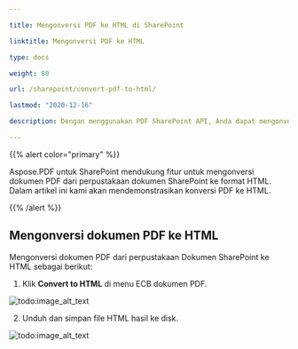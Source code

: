 ```yaml
---

title: Mengonversi PDF ke HTML di SharePoint

linktitle: Mengonversi PDF ke HTML

type: docs

weight: 80

url: /sharepoint/convert-pdf-to-html/

lastmod: "2020-12-16"

description: Dengan menggunakan PDF SharePoint API, Anda dapat mengonversi dokumen PDF dari perpustakaan dokumen SharePoint ke format HTML.

---
```




{{% alert color="primary" %}}



Aspose.PDF untuk SharePoint mendukung fitur untuk mengonversi dokumen PDF dari perpustakaan dokumen SharePoint ke format HTML. Dalam artikel ini kami akan mendemonstrasikan konversi PDF ke HTML.



{{% /alert %}}



## **Mengonversi dokumen PDF ke HTML**



Mengonversi dokumen PDF dari perpustakaan Dokumen SharePoint ke HTML sebagai berikut:



1. Klik **Convert to HTML** di menu ECB dokumen PDF.



![todo:image_alt_text](convert-pdf-to-html_1.png)



2. Unduh dan simpan file HTML hasil ke disk.



![todo:image_alt_text](convert-pdf-to-html_2.png)